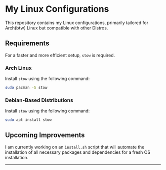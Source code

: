 # My Linux Configurations

This repository contains my Linux configurations,
primarily tailored for Arch(btw) Linux but compatible with other Distros.

## Requirements

For a faster and more efficient setup, `stow` is required.

### Arch Linux
Install `stow` using the following command:
```bash
sudo pacman -S stow
```

### Debian-Based Distributions
Install `stow` using the following command:
```bash
sudo apt install stow
```

## Upcoming Improvements

I am currently working on an `install.sh` script that will automate the 
installation of all necessary packages and dependencies for a fresh OS installation.

---
